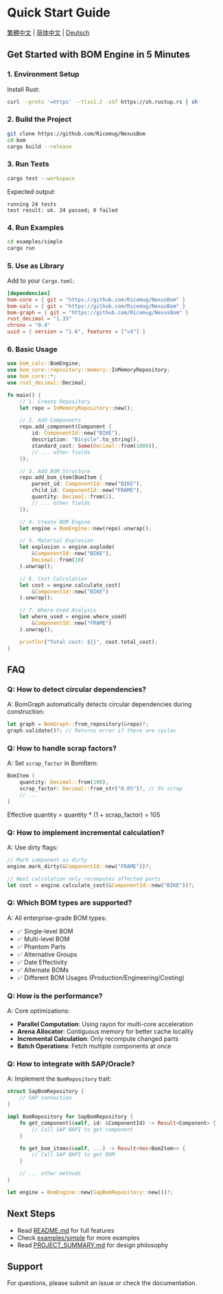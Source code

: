 # Quick Start Guide

[繁體中文](./docs/QUICKSTART.zh-TW.md) | [简体中文](./docs/QUICKSTART.zh-CN.md) | [Deutsch](./docs/QUICKSTART.de.md)

## Get Started with BOM Engine in 5 Minutes

### 1. Environment Setup

Install Rust:
```bash
curl --proto '=https' --tlsv1.2 -sSf https://sh.rustup.rs | sh
```

### 2. Build the Project

```bash
git clone https://github.com/Ricemug/NexusBom
cd bom
cargo build --release
```

### 3. Run Tests

```bash
cargo test --workspace
```

Expected output:
```
running 24 tests
test result: ok. 24 passed; 0 failed
```

### 4. Run Examples

```bash
cd examples/simple
cargo run
```

### 5. Use as Library

Add to your `Cargo.toml`:

```toml
[dependencies]
bom-core = { git = "https://github.com/Ricemug/NexusBom" }
bom-calc = { git = "https://github.com/Ricemug/NexusBom" }
bom-graph = { git = "https://github.com/Ricemug/NexusBom" }
rust_decimal = "1.33"
chrono = "0.4"
uuid = { version = "1.6", features = ["v4"] }
```

### 6. Basic Usage

```rust
use bom_calc::BomEngine;
use bom_core::repository::memory::InMemoryRepository;
use bom_core::*;
use rust_decimal::Decimal;

fn main() {
    // 1. Create Repository
    let repo = InMemoryRepository::new();

    // 2. Add Components
    repo.add_component(Component {
        id: ComponentId::new("BIKE"),
        description: "Bicycle".to_string(),
        standard_cost: Some(Decimal::from(1000)),
        // ... other fields
    });

    // 3. Add BOM Structure
    repo.add_bom_item(BomItem {
        parent_id: ComponentId::new("BIKE"),
        child_id: ComponentId::new("FRAME"),
        quantity: Decimal::from(1),
        // ... other fields
    });

    // 4. Create BOM Engine
    let engine = BomEngine::new(repo).unwrap();

    // 5. Material Explosion
    let explosion = engine.explode(
        &ComponentId::new("BIKE"),
        Decimal::from(10)
    ).unwrap();

    // 6. Cost Calculation
    let cost = engine.calculate_cost(
        &ComponentId::new("BIKE")
    ).unwrap();

    // 7. Where-Used Analysis
    let where_used = engine.where_used(
        &ComponentId::new("FRAME")
    ).unwrap();

    println!("Total cost: ${}", cost.total_cost);
}
```

## FAQ

### Q: How to detect circular dependencies?

A: BomGraph automatically detects circular dependencies during construction:

```rust
let graph = BomGraph::from_repository(&repo)?;
graph.validate()?; // Returns error if there are cycles
```

### Q: How to handle scrap factors?

A: Set `scrap_factor` in BomItem:

```rust
BomItem {
    quantity: Decimal::from(100),
    scrap_factor: Decimal::from_str("0.05")?, // 5% scrap
    // ...
}
```

Effective quantity = quantity * (1 + scrap_factor) = 105

### Q: How to implement incremental calculation?

A: Use dirty flags:

```rust
// Mark component as dirty
engine.mark_dirty(&ComponentId::new("FRAME"))?;

// Next calculation only recomputes affected parts
let cost = engine.calculate_cost(&ComponentId::new("BIKE"))?;
```

### Q: Which BOM types are supported?

A: All enterprise-grade BOM types:

- ✅ Single-level BOM
- ✅ Multi-level BOM
- ✅ Phantom Parts
- ✅ Alternative Groups
- ✅ Date Effectivity
- ✅ Alternate BOMs
- ✅ Different BOM Usages (Production/Engineering/Costing)

### Q: How is the performance?

A: Core optimizations:

- **Parallel Computation**: Using rayon for multi-core acceleration
- **Arena Allocator**: Contiguous memory for better cache locality
- **Incremental Calculation**: Only recompute changed parts
- **Batch Operations**: Fetch multiple components at once

### Q: How to integrate with SAP/Oracle?

A: Implement the `BomRepository` trait:

```rust
struct SapBomRepository {
    // SAP connection
}

impl BomRepository for SapBomRepository {
    fn get_component(&self, id: &ComponentId) -> Result<Component> {
        // Call SAP BAPI to get component
    }

    fn get_bom_items(&self, ...) -> Result<Vec<BomItem>> {
        // Call SAP BAPI to get BOM
    }

    // ... other methods
}

let engine = BomEngine::new(SapBomRepository::new())?;
```

## Next Steps

- Read [README.md](README.md) for full features
- Check [examples/simple](examples/simple) for more examples
- Read [PROJECT_SUMMARY.md](PROJECT_SUMMARY.md) for design philosophy

## Support

For questions, please submit an issue or check the documentation.
